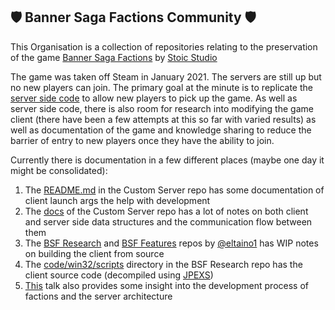 ## :shield: Banner Saga Factions Community :shield:

This Organisation is a collection of repositories relating to the preservation of the game [Banner Saga Factions](https://store.steampowered.com/app/219340/The_Banner_Saga_Factions/) by [Stoic Studio](https://stoicstudio.com/)

The game was taken off Steam in January 2021. The servers are still up but no new players can join. The primary goal at the minute is to replicate the [server side code](https://github.com/Banner-Saga-Factions/BSF-Custom-Server) to allow new players to pick up the game.
As well as server side code, there is also room for research into modifying the game client (there have been a few attempts at this so far with varied results) as well as documentation of the game and knowledge sharing to reduce the barrier of entry to new players once they have the ability to join.

Currently there is documentation in a few different places (maybe one day it might be consolidated):
1. The [README.md](https://github.com/Banner-Saga-Factions/BSF-Custom-Server/blob/main/README.md) in the Custom Server repo has some documentation of client launch args the help with development
2. The [docs](https://github.com/Banner-Saga-Factions/BSF-Custom-Server/tree/main/docs) of the Custom Server repo has a lot of notes on both client and server side data structures and the communication flow between them
3. The [BSF Research](https://github.com/eltaino1/BSF-Research) and [BSF Features](https://github.com/eltaino1/BSF-Features) repos by [@eltaino1](https://github.com/eltaino1) has WIP notes on building the client from source
4. The [code/win32/scripts](https://github.com/eltaino1/BSF-Research/tree/main/code/win32/scripts) directory in the BSF Research repo has the client source code (decompiled using [JPEXS](https://github.com/jindrapetrik/jpexs-decompiler))
5. [This](https://www.youtube.com/clip/UgkxvJJxdfj6VhHdRD9QtrQANQ7LWmIqcuWF) talk also provides some insight into the development process of factions and the server architecture
